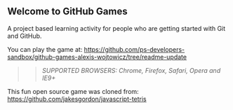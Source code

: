 ## Welcome to GitHub Games

A project based learning activity for people who are getting started with Git and GitHub.

You can play the game at: https://github.com/ps-developers-sandbox/github-games-alexis-wojtowicz/tree/readme-update

>> _*SUPPORTED BROWSERS*: Chrome, Firefox, Safari, Opera and IE9+_

This fun open source game was cloned from: https://github.com/jakesgordon/javascript-tetris
